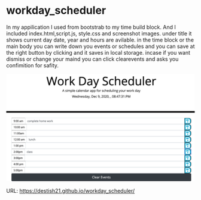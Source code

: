 # workday_scheduler
In my appilication I used from bootstrab to my time build block. And I included index.html,script.js, style.css and screenshot images.
under title it shows current day date, year and hours are avilable.
in the time block or the main body you can write down you events or schedules and you can save at the right button by clicking and it saves in local storage.
incase if you want dismiss or change your maind you can click clearevents and asks you confimition for safity.

![workday_scheduler](ScreenShot05.png)

URL: https://destish21.github.io/workday_scheduler/